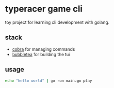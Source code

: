 # typeracer game cli

toy project for learning cli development with golang.

## stack

- [cobra](https://github.com/spf13/cobra) for managing commands
- [bubbletea](https://github.com/charmbracelet/bubbletea) for building the tui

## usage

```bash
echo "hello world" | go run main.go play
```
